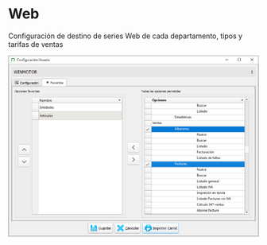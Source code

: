 # Web

Configuración de destino de series Web de cada departamento, tipos y tarifas de ventas

![](../../../.gitbook/assets/image%20%28326%29.png)

